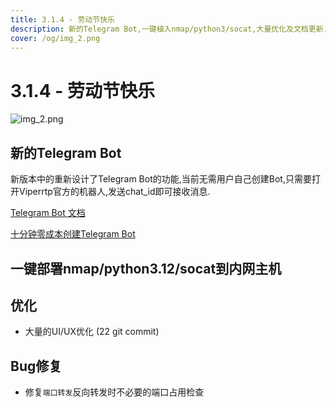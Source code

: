 ```yaml
---
title: 3.1.4 - 劳动节快乐
description: 新的Telegram Bot,一键植入nmap/python3/socat,大量优化及文档更新.当然,还有很多`特性`被修复了.
cover: /og/img_2.png
---
```


# 3.1.4 - 劳动节快乐

![img_2.png](/og/img_2.png)


## 新的Telegram Bot

新版本中的重新设计了Telegram Bot的功能,当前无需用户自己创建Bot,只需要打开Viperrtp官方的机器人,发送chat_id即可接收消息.

[Telegram Bot 文档](../../zh/guide/telegram_bot.md)

[十分钟零成本创建Telegram Bot](../../zh/training/create_free_telegram_bot_in_ten_minutes.md)

## 一键部署nmap/python3.12/socat到内网主机



## 优化

- 大量的UI/UX优化 (22 git commit)



## Bug修复

- 修复`端口转发`反向转发时不必要的端口占用检查

